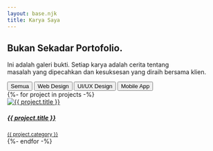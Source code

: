 ```yaml
---
layout: base.njk
title: Karya Saya
---
```

<div class="container py-5">
<div class="text-center mb-5">
<h2 class="text-neon d-block mb-2">Bukan Sekadar Portofolio.</h2>
<p class="h3">Ini adalah galeri bukti. Setiap karya adalah cerita tentang<br>masalah yang dipecahkan dan kesuksesan yang diraih bersama klien.</p>
</div>
<div class="row justify-content-center mb-4">
<div class="col-auto">
<div class="btn-group" role="group" id="portfolio-filter">
<button type="button" class="btn btn-neon-outline active" data-filter="*">Semua</button>
<button type="button" class="btn btn-neon-outline" data-filter="web-design">Web Design</button>
<button type="button" class="btn btn-neon-outline" data-filter="ui-ux-design">UI/UX Design</button>
<button type="button" class="btn btn-neon-outline" data-filter="mobile-app">Mobile App</button>
</div>
</div>
</div>
<div class="row portfolio-grid">
{%- for project in projects -%}
<div class="col-md-6 col-lg-4 portfolio-item {{ project.category | slugify }}">
<a href="/portfolio/{{ project.slug }}/" class="portfolio-link">
<div class="portfolio-card mb-4">
<img src="{{ project.image | url }}" class="img-fluid" alt="{{ project.title }}">
<div class="p-3">
<h5 class="mb-1">{{ project.title }}</h5>
<small class="text-white-50">{{ project.category }}</small>
</div>
</div>
</a>
</div>
{%- endfor -%}
</div>
</div>